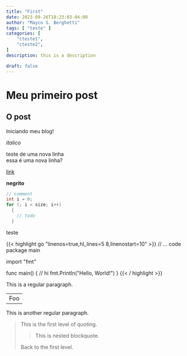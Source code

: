 ```yaml
---
title: "First"
date: 2023-09-26T18:23:03-04:00
author: "Mayco S. Berghetti"
tags: [ "teste" ]
categories: [
    "cteste1",
    "cteste2",
]
description: this is a description

draft: false
---
```


# Meu primeiro post

## O post

Iniciando meu blog!

*italico*


teste de uma nova linha\
essa é uma nova linha?


[link](https://google1.com)

**negrito**




```c {linenostart=5}
// comment
int i = 0;
for (; i < size; i++)
  {
    // todo
  }
```

teste

{{< highlight go "linenos=true,hl_lines=5 8,linenostart=10" >}}
// ... code
package main

import "fmt"

func main() {
	// hi
	fmt.Println("Hello, World!")
}
{{< / highlight >}}

This is a regular paragraph.

<table>
    <tr>
        <td>Foo</td>
    </tr>
</table>

This is another regular paragraph.

> This is the first level of quoting.
>
> > This is nested blockquote.
>
> Back to the first level.
